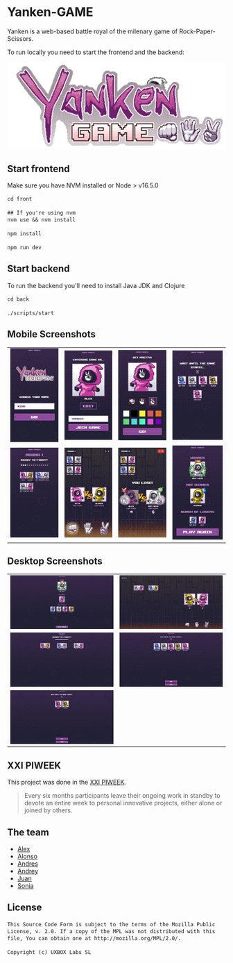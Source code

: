 # Yanken-GAME

Yanken is a web-based battle royal of the milenary game of Rock-Paper-Scissors.

To run locally you need to start the frontend and the backend:

![](https://raw.githubusercontent.com/PIWEEK/yanken-game/main/front/src/lib/images/yanken-live.gif)

## Start frontend

Make sure you have NVM installed or Node > v16.5.0

```
cd front

## If you're using nvm
nvm use && nvm install

npm install

npm run dev
```

## Start backend

To run the backend you'll need to install Java JDK and Clojure

```
cd back

./scripts/start
```

## Mobile Screenshots

<table>
  <tr>
    <td>
      <img src="https://raw.githubusercontent.com/PIWEEK/yanken-game/testreadme/screens/mobile1.jpeg">
    </td>
    <td>
      <img src="https://raw.githubusercontent.com/PIWEEK/yanken-game/testreadme/screens/mobile2.jpeg">
    </td>
    <td>
      <img src="https://raw.githubusercontent.com/PIWEEK/yanken-game/testreadme/screens/mobile3.jpeg">
    </td>
    <td>
      <img src="https://raw.githubusercontent.com/PIWEEK/yanken-game/testreadme/screens/mobile4.jpeg">
    </td>
  </tr> 
  <tr>
    <td>
      <img src="https://raw.githubusercontent.com/PIWEEK/yanken-game/testreadme/screens/mobile5.jpeg">
    </td>
    <td>
      <img src="https://raw.githubusercontent.com/PIWEEK/yanken-game/testreadme/screens/mobile6.jpeg">
    </td>
    <td>
      <img src="https://raw.githubusercontent.com/PIWEEK/yanken-game/testreadme/screens/mobile7.jpeg">
    </td>
    <td>
      <img src="https://raw.githubusercontent.com/PIWEEK/yanken-game/testreadme/screens/mobile8.jpeg">
    </td>
  </tr> 
</table>


## Desktop Screenshots

<table>
  <tr>
    <td>
      <img src="https://raw.githubusercontent.com/PIWEEK/yanken-game/testreadme/screens/desktop1.png">
    </td>
    <td>
      <img src="https://raw.githubusercontent.com/PIWEEK/yanken-game/testreadme/screens/desktop2.png">
    </td>
  </tr> 
  <tr>
    <td>
      <img src="https://raw.githubusercontent.com/PIWEEK/yanken-game/testreadme/screens/desktop3.png">
    </td>
    <td>
      <img src="https://raw.githubusercontent.com/PIWEEK/yanken-game/testreadme/screens/desktop4.png">
    </td>
  </tr> 
  <tr>
    <td>
      <img src="https://raw.githubusercontent.com/PIWEEK/yanken-game/testreadme/screens/desktop5.png">
    </td>
  </tr> 
</table>

## XXI PIWEEK

This project was done in the [XXI PIWEEK](https://piweek.com/).

> Every six months participants leave their ongoing work in standby to devote an entire week to personal innovative projects, either alone or joined by others.

## The team

- [Alex](https://github.com/superalex)
- [Alonso](https://github.com/alotor)
- [Andres](https://github.com/myfunnyandy)
- [Andrey](https://github.com/niwinz)
- [Juan](https://github.com/elhombretecla)
- [Sonia](https://twitter.com/sonisl)

## License

```
This Source Code Form is subject to the terms of the Mozilla Public
License, v. 2.0. If a copy of the MPL was not distributed with this
file, You can obtain one at http://mozilla.org/MPL/2.0/.

Copyright (c) UXBOX Labs SL
```
